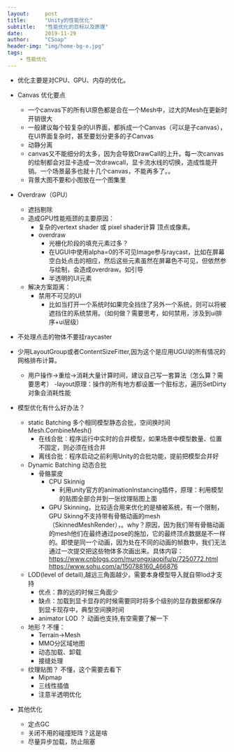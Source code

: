 ```yaml
---
layout:     post
title:      "Unity的性能优化"
subtitle:   "性能优化的目标以及原理"
date:       2019-11-29
author:     "CSoap"
header-img: "img/home-bg-o.jpg"
tags:
    - 性能优化
---
```

- 优化主要是对CPU、GPU、内存的优化。
- Canvas 优化要点
    - 一个canvas下的所有UI原色都是合在一个Mesh中，过大的Mesh在更新时开销很大
    - 一般建议每个较复杂的UI界面，都拆成一个Canvas（可以是子canvas），在UI界面复杂时，甚至要划分更多的子Canvas
    - 动静分离
    - canvas又不能细分的太多，因为会导致DrawCall的上升。每一次canvas的绘制都会对显卡造成一次drawcall，显卡流水线的切换，造成性能开销。一个场景最多也就十几个canvas，不能再多了。。
    - 背景大图不要和小图放在一个图集里
- Overdraw（GPU）
    - 遮挡剔除
    - 造成GPU性能瓶颈的主要原因：
        - 复杂的vertext shader 或 pixel shader计算 顶点或像素。
        - overdraw
            - 光栅化阶段的填充元素过多？
            - 在UGUI中使用alpha=0的不可见Image参与raycast，比如在屏幕空白处点击的相应，然后这些元素虽然在屏幕色不可见，但依然参与绘制，会造成overdraw。如引导
            - 半透明的UI元素
    - 解决方案距离：
        - 禁用不可见的UI
            - 比如当打开一个系统时如果完全挡住了另外一个系统，则可以将被遮挡住的系统禁用。（如何做？需要思考，如何禁用，涉及到ui排序+ui层级）
- 不处理点击的物体不要挂raycaster
- 少用LayoutGroup或者ContentSizeFitter,因为这个是应用UGUI的所有情况的网格排布计算。
    - 用户操作->重绘->消耗大量计算时间，建议自己写一套算法（怎么算？需要思考）
    -layout原理：操作的所有地方都设置一个脏标志，遍历SetDirty对象会消耗性能

- 模型优化有什么好办法？
    - static Batching 多个相同模型静态合批，空间换时间 Mesh.CombineMesh()
        - 在线合批：程序运行中实时的合并模型，如果场景中模型数量、位置不固定，则必须在线合并
        - 离线合批：程序启动之前利用Unity的合批功能，提前把模型合并好
    - Dynamic Batching 动态合批
        - 骨骼蒙皮
            - CPU Skinnig
                - 利用unity官方的animationInstancing插件，原理：利用模型的贴图全部合并到一张纹理贴图上面
            - GPU Skinning，比较适合用来优化的是植被系统，有一个限制，GPU Skinng不支持带有骨骼动画的mesh（SkinnedMeshRender），。why？原因，因为我们带有骨骼动画的mesh他们在最终通过pose的施加，它的最终顶点数据是不一样的。即使是同一个动画，因为处在不同的动画的帧数中，我们无法通过一次提交把这些物体多次画出来。具体内容：https://www.cnblogs.com/murongxiaopifu/p/7250772.html
            https://www.sohu.com/a/150788160_466876
    - LOD(level of detail),越远三角面越少，需要本身模型导入就自带lod才支持
        - 优点：靠的远的时候三角面少
        - 缺点：加载到显卡显存的时候需要同时将多个级别的显存数据都保存到显卡现存中，典型空间换时间
        - animator LOD ？ 动画也支持,有空需要了解一下
    - 地形 ? 不懂：
        - Terrain->Mesh
        - MMO分区域地图
        - 动态加载、卸载
        - 接缝处理
    - 纹理贴图？ 不懂，这个需要去看下
        - Mipmap
        - 三线性插值
        - 注意半透明优化

- 其他优化
    - 定点GC
    - 关闭不用的碰撞矩阵？这是啥
    - 尽量异步加载，防止阻塞
